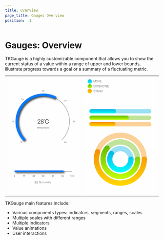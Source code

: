 ```yaml
---
title: Overview
page_title: Gauges Overview
position: .1
---
```


# Gauges: Overview

TKGauge is a highly customizable component that allows you to show the current status of a value within a range of upper and lower bounds, illustrate progress towards a goal or a summary of a fluctuating metric.  <table>
<tr>
<td><img src="../images/gauges-overview001.png"/>
</td><td><img src="../images/gauges-overview002.png"/></td>
</tr>
</table>


TKGauge main features include:

- Various components types: indicators, segments, ranges, scales
- Multiple scales with different ranges
- Multiple indicators
- Value animations
- User interactions
